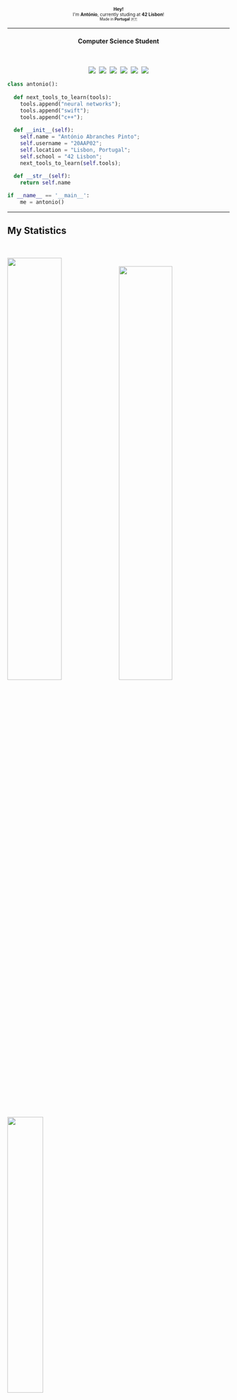 <p align=center><font size="1">
<strong>Hey!</strong><br>I'm <strong>António</strong>, currently studing at <strong>42 Lisbon</strong>!<br><sub>Made in <strong>Portugal</strong> 🇵🇹</sub>
</font></p>

----

<h4 align="center">Computer Science Student</h4>
<br>

<p>
<div align="center">
  <img src="https://img.shields.io/badge/-HTML-c58545?style=for-the-badge&logo=html5&logoColor=c58545&labelColor=282828">&#160
  <img src="https://img.shields.io/badge/-CSS-528deb?style=for-the-badge&logo=css3&logoColor=528deb&labelColor=282828">&#160
  <img src="https://img.shields.io/badge/-Python-98b982?style=for-the-badge&logo=python&logoColor=98b982&labelColor=282828">&#160
  <img src="https://img.shields.io/badge/-C -3cc7a4?style=for-the-badge&logo=c&logoColor=3cc7a4&labelColor=282828">&#160
  <img src="https://img.shields.io/badge/-Mysql-7d9ac7?style=for-the-badge&logo=Mysql&logoColor=7d9ac7&labelColor=282828">&#160
  <img src="https://img.shields.io/badge/-Bash-404245?style=for-the-badge&logo=linux&logoColor=428028&labelColor=282828">
</div>
</p>

```python
class antonio():
    
  def next_tools_to_learn(tools):
    tools.append("neural networks");
    tools.append("swift");
    tools.append("c++");
  
  def __init__(self):
    self.name = "António Abranches Pinto";
    self.username = "20AAP02";
    self.location = "Lisbon, Portugal";
    self.school = "42 Lisbon";
    next_tools_to_learn(self.tools);
  
  def __str__(self):
    return self.name

if __name__ == '__main__':
    me = antonio()
```
-----

## My Statistics

<br/>
  <p align="left">
    <img width="49.5%" src="https://github-readme-stats.vercel.app/api?username=20AAP02&show_icons=true&theme=vue-dark&hide_border=true&count_private=true" />
      <img width="49%" src="https://github-readme-streak-stats.herokuapp.com/?user=20AAP02&theme=vue-dark&hide_border=true" />
  </p>
  <p align="left">
    <img width="40%" src="https://github-readme-stats.vercel.app/api/top-langs/?username=20AAP02&layout=compact&theme=vue-dark&hide_border=true"/>
  </p>
<br>


-----

Last Edited on: 04/04/2022
